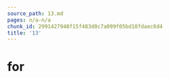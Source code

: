 ```yaml
---
source_path: 13.md
pages: n/a-n/a
chunk_id: 2991427948f15f483d0c7a099f05bd18fdaec6d4
title: '13'
---
```

# for
